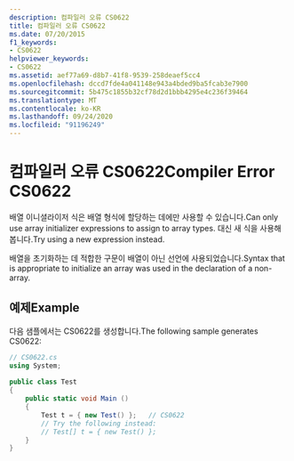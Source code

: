 ```yaml
---
description: 컴파일러 오류 CS0622
title: 컴파일러 오류 CS0622
ms.date: 07/20/2015
f1_keywords:
- CS0622
helpviewer_keywords:
- CS0622
ms.assetid: aef77a69-d8b7-41f8-9539-258deaef5cc4
ms.openlocfilehash: dccd7fde4a041148e943a4bded9ba5fcab3e7900
ms.sourcegitcommit: 5b475c1855b32cf78d2d1bbb4295e4c236f39464
ms.translationtype: MT
ms.contentlocale: ko-KR
ms.lasthandoff: 09/24/2020
ms.locfileid: "91196249"
---
```

# <a name="compiler-error-cs0622"></a><span data-ttu-id="29e1c-103">컴파일러 오류 CS0622</span><span class="sxs-lookup"><span data-stu-id="29e1c-103">Compiler Error CS0622</span></span>

<span data-ttu-id="29e1c-104">배열 이니셜라이저 식은 배열 형식에 할당하는 데에만 사용할 수 있습니다.</span><span class="sxs-lookup"><span data-stu-id="29e1c-104">Can only use array initializer expressions to assign to array types.</span></span> <span data-ttu-id="29e1c-105">대신 새 식을 사용해 봅니다.</span><span class="sxs-lookup"><span data-stu-id="29e1c-105">Try using a new expression instead.</span></span>  
  
 <span data-ttu-id="29e1c-106">배열을 초기화하는 데 적합한 구문이 배열이 아닌 선언에 사용되었습니다.</span><span class="sxs-lookup"><span data-stu-id="29e1c-106">Syntax that is appropriate to initialize an array was used in the declaration of a non-array.</span></span>  
  
## <a name="example"></a><span data-ttu-id="29e1c-107">예제</span><span class="sxs-lookup"><span data-stu-id="29e1c-107">Example</span></span>  

 <span data-ttu-id="29e1c-108">다음 샘플에서는 CS0622를 생성합니다.</span><span class="sxs-lookup"><span data-stu-id="29e1c-108">The following sample generates CS0622:</span></span>  
  
```csharp  
// CS0622.cs  
using System;  
  
public class Test  
{  
    public static void Main ()  
    {  
        Test t = { new Test() };   // CS0622  
        // Try the following instead:  
        // Test[] t = { new Test() };  
    }  
}  
```

